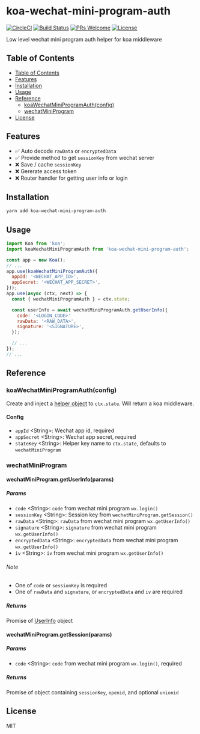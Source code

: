 # koa-wechat-mini-program-auth

[![CircleCI](https://circleci.com/gh/cantonjs/koa-wechat-mini-program-auth.svg?style=shield)](https://circleci.com/gh/cantonjs/koa-wechat-mini-program-auth)
[![Build Status](https://travis-ci.org/cantonjs/koa-wechat-mini-program-auth.svg?branch=master)](https://travis-ci.org/cantonjs/koa-wechat-mini-program-auth)
[![PRs Welcome](https://img.shields.io/badge/PRs-welcome-brightgreen.svg)](http://makeapullrequest.com)
[![License](https://img.shields.io/badge/license-MIT_License-brightgreen.svg?style=flat)](https://github.com/cantonjs/koa-wechat-mini-program-auth/master/LICENSE.md)

Low level wechat mini program auth helper for koa middleware

## Table of Contents

- [Table of Contents](#table-of-contents)
- [Features](#features)
- [Installation](#installation)
- [Usage](#usage)
- [Reference](#reference)
  - [koaWechatMiniProgramAuth(config)](#koawechatminiprogramauthconfig)
  - [wechatMiniProgram](#wechatminiprogram)
- [License](#license)

## Features

- ✅ Auto decode `rawData` or `encryptedData`
- ✅ Provide method to get `sessionKey` from wechat server
- ❌ Save / cache `sessionKey`
- ❌ Gererate access token
- ❌ Router handler for getting user info or login

## Installation

```bash
yarn add koa-wechat-mini-program-auth
```

## Usage

```js
import Koa from 'koa';
import koaWechatMiniProgramAuth from 'koa-wechat-mini-program-auth';

const app = new Koa();
// ...
app.use(koaWechatMiniProgramAuth({
  appId: '<WECHAT_APP_ID>',
  appSecret: '<WECHAT_APP_SECRET>',
}));
app.use(async (ctx, next) => {
  const { wechatMiniProgramAuth } = ctx.state;

  const userInfo = await wechatMiniProgramAuth.getUserInfo({
    code: '<LOGIN_CODE>'
    rawData: '<RAW_DATA>',
    signature: '<SIGNATURE>',
  });

  // ...
});
// ...
```

## Reference

### koaWechatMiniProgramAuth(config)

Create and inject a [helper object](#wechatminiprogram) to `ctx.state`. Will return a koa middleware.

#### Config

- `appId` \<String\>: Wechat app id, required
- `appSecret` \<String\>: Wechat app secret, required
- `stateKey` \<String\>: Helper key name to `ctx.state`, defaults to `wechatMiniProgram`

### wechatMiniProgram

#### wechatMiniProgram.getUserInfo(params)

##### Params

- `code` \<String\>: `code` from wechat mini program `wx.login()`
- `sessionKey` \<String\>: Session key from `wechatMiniProgram.getSession()`
- `rawData` \<String\>: `rawData` from wechat mini program `wx.getUserInfo()`
- `signature` \<String\>: `signature` from wechat mini program `wx.getUserInfo()`
- `encryptedData` \<String\>: `encryptedData` from wechat mini program `wx.getUserInfo()`
- `iv` \<String\>: `iv` from wechat mini program `wx.getUserInfo()`

###### Note

- One of `code` or `sessionKey` is required
- One of `rawData` and `signature`, or `encryptedData` and `iv` are required

##### Returns

Promise of [UserInfo](https://developers.weixin.qq.com/miniprogram/dev/api/open.html#wxgetuserinfoobject) object

#### wechatMiniProgram.getSession(params)

##### Params

- `code` \<String\>: `code` from wechat mini program `wx.login()`, required

##### Returns

Promise of object containing `sessionKey`, `openid`, and optional `unionid`

## License

MIT
